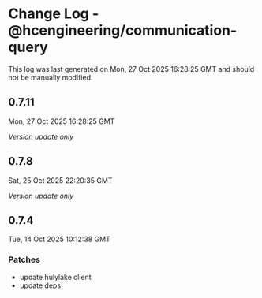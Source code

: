 # Change Log - @hcengineering/communication-query

This log was last generated on Mon, 27 Oct 2025 16:28:25 GMT and should not be manually modified.

## 0.7.11
Mon, 27 Oct 2025 16:28:25 GMT

_Version update only_

## 0.7.8
Sat, 25 Oct 2025 22:20:35 GMT

_Version update only_

## 0.7.4
Tue, 14 Oct 2025 10:12:38 GMT

### Patches

- update hulylake client
- update deps

